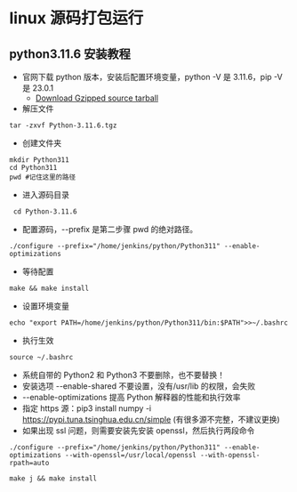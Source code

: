 # linux 源码打包运行

## python3.11.6 安装教程
- 官网下载 python 版本，安装后配置环境变量，python -V 是 3.11.6，pip -V 是 23.0.1
    - [Download Gzipped source tarball](https://www.python.org/ftp/python/3.11.6/Python-3.11.6.tgz)
- 解压文件
```
tar -zxvf Python-3.11.6.tgz
```
- 创建文件夹
```
mkdir Python311
cd Python311
pwd #记住这里的路径
```
- 进入源码目录
```
 cd Python-3.11.6
```
- 配置源码，--prefix 是第二步骤 pwd 的绝对路径。
```
./configure --prefix="/home/jenkins/python/Python311" --enable-optimizations
```
- 等待配置
```
make && make install
```
- 设置环境变量
```
echo "export PATH=/home/jenkins/python/Python311/bin:$PATH">>~/.bashrc
```
- 执行生效
```
source ~/.bashrc
```

- 系统自带的 Python2 和 Python3 不要删除，也不要替换！
- 安装选项 --enable-shared 不要设置，没有/usr/lib 的权限，会失败
- --enable-optimizations 提高 Python 解释器的性能和执行效率
- 指定 https 源：pip3 install numpy -i https://pypi.tuna.tsinghua.edu.cn/simple (有很多源不完整，不建议更换)
- 如果出现 ssl 问题，则需要安装先安装 openssl，然后执行两段命令
```
./configure --prefix="/home/jenkins/python/Python311" --enable-optimizations --with-openssl=/usr/local/openssl --with-openssl-rpath=auto

make j && make install
```
